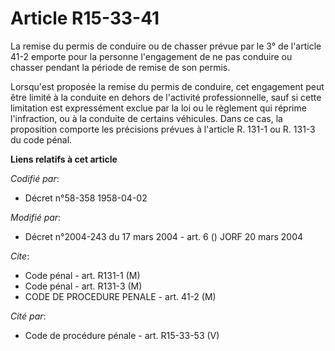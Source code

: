 # Article R15-33-41

La remise du permis de conduire ou de chasser prévue par le 3° de l'article 41-2 emporte pour la personne l'engagement de ne
pas conduire ou chasser pendant la période de remise de son permis.

Lorsqu'est proposée la remise du permis de conduire, cet engagement peut être limité à la conduite en dehors de l'activité
professionnelle, sauf si cette limitation est expressément exclue par la loi ou le règlement qui réprime l'infraction, ou à
la conduite de certains véhicules. Dans ce cas, la proposition comporte les précisions prévues à l'article R. 131-1 ou R.
131-3 du code pénal.

**Liens relatifs à cet article**

_Codifié par_:

  - Décret n°58-358 1958-04-02

_Modifié par_:

  - Décret n°2004-243 du 17 mars 2004 - art. 6 () JORF 20 mars 2004

_Cite_:

  - Code pénal - art. R131-1 (M)
  - Code pénal - art. R131-3 (M)
  - CODE DE PROCEDURE PENALE - art. 41-2 (M)

_Cité par_:

  - Code de procédure pénale - art. R15-33-53 (V)
